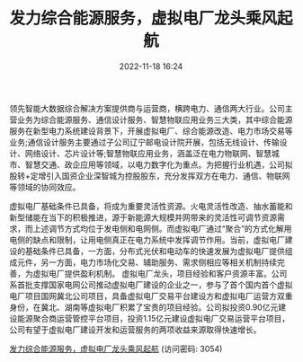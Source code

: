 ﻿---
title: 发力综合能源服务，虚拟电厂龙头乘风起航
date: 2022-11-18 16:24
tags:
- 恒实科技
updated: 
---

领先智能大数据综合解决方案提供商与运营商，横跨电力、通信两大行业。公司主营业务为综合能源服务、通信设计服务、智慧物联应用业务三大类，其中综合能源服务在新型电力系统建设背景下，开展虚拟电厂、综合能源改造、电力市场交易等业务;通信设计服务主要通过子公司辽宁邮电设计院开展，包括无线设计、传输设计、网络设计、芯片设计等;智慧物联应用业务，涵盖泛在电力物联网、智慧城市、智慧交通、政企应用等领域，以电力数字化为重点。为把握行业机遇，公司拟股转+定增引入国资企业深智城为控股股东，充分发挥双方在电力、通信、物联网等领域的协同效应。
<!-- more -->
虚拟电厂基础条件已具备，将成为重要灵活性资源。火电灵活性改造、抽水蓄能和新型储能在当下的积极推进，源于新能源大规模并网带来的灵活性可调节资源需求，而上述调节方式均位于发电侧和电网侧。而虚拟电厂通过“聚合”的方式化解用电侧的缺点和限制，让用电侧真正在电力系统中发挥调节作用。当前，虚拟电厂建设的基础条件已具备，一方面，分布式光伏和电动车的快速发展为虚拟电厂提供组成元件，另一方面，电力市场化交易、辅助服务、需求侧相应等相关机制持续完善，为虚拟电厂提供盈利机制。
虚拟电厂龙头，项目经验和客户资源丰富。公司系首批支撑国家电网公司推动虚拟电厂建设的企业之一，参与了首个国内首个虚拟电厂项目国网冀北公司项目，具备虚拟电厂交易平台建设方和虚拟电厂运营方双重身份，在冀北、湖南等虚拟电厂积累了宝贵的项目经验。公司拟投资0.90亿元建设能源聚合商运营管控平台项目，投资1.15亿元建设虚拟电厂交易运营平台项目，公司有望于虚拟电厂建设开发和运营服务的两项收益来源取得快速增长。

[发力综合能源服务，虚拟电厂龙头乘风起航](https://url12.ctfile.com/f/3948612-727534545-784419?p=3054)
(访问密码: 3054)
